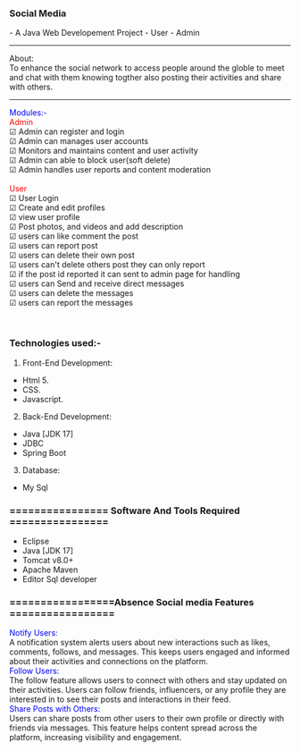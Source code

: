 <h3>Social Media</h3>
- A Java Web Developement Project
- User
- Admin

<hr>
<bold>About:</bold><br>
  To enhance the social network to access people around the globle to meet and chat with them knowing togther also posting their activities and share with others.
<hr>

<span style="color:blue">Modules:-</span><br>
<span style="color:red">Admin</span><br>
<span>☑</span> Admin can register and login<br>
<span>☑</span> Admin can manages user accounts<br>
<span>☑</span> Monitors and maintains content and user activity<br>
<span>☑</span> Admin can able to block user(soft delete)<br>
<span>☑</span> Admin handles user reports and content moderation<br>
<br>
<span style="color:red">User</span><br>
<span>☑</span> User Login<br>
<span>☑</span> Create and edit profiles<br>
<span>☑</span> view user profile<br>
<span>☑</span> Post  photos, and videos and add description<br>
<span>☑</span> users can like comment the post<br>
<span>☑</span> users can report post<br>
<span>☑</span> users can delete their own post<br>
<span>☑</span> users can't delete others post they can only report<br>
<span>☑</span> if the post id reported it can sent to admin page for handling<br>
<span>☑</span> users can Send and receive direct messages<br>
<span>☑</span> users can delete the messages<br>
<span>☑</span> users can report the messages<br>

<br>

### Technologies used:-<br>
1. Front-End Development:<br>
- Html 5. <br>
- CSS.<br>
- Javascript.<br>

2. Back-End Development:<br>
- Java [JDK 17]<br>
- JDBC<br>
- Spring Boot<br>

3. Database:<br>
- My Sql<br>

### ================ Software And Tools Required ================<br>
- Eclipse<br>
- Java [JDK 17]<br>
- Tomcat v8.0+<br>
- Apache Maven<br>
- Editor Sql developer<br>


### =================Absence Social media Features  =================<br>
<span style="color:blue">Notify Users:</span><br>
A notification system alerts users about new interactions such as likes, comments, follows, and messages. This keeps users engaged and informed about their activities and connections on the platform.<br>
<span style="color:blue">Follow Users:</span><br>
The follow feature allows users to connect with others and stay updated on their activities. Users can follow friends, influencers, or any profile they are interested in to see their posts and interactions in their feed.<br>
<span style="color:blue">Share Posts with Others:</span><br>
Users can share posts from other users to their own profile or directly with friends via messages. This feature helps content spread across the platform, increasing visibility and engagement.<br>
